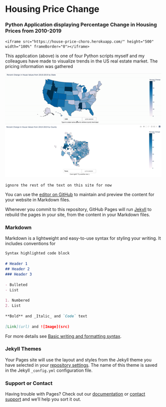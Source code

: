 # Housing Price Change
### Python Application displaying Percentage Change in Housing Prices from 2010-2019
```
<iframe src="https://house-price-choro.herokuapp.com/" height="500" width="100%" frameBorder="0"></iframe>
```
This application (above) is one of four Python scripts myself and my colleagues have made to visualize trends in the US real estate market. The pricing information was gathered

![ChoropletGif1](docs/assets/choropleth-gif-1.gif)
![Example1](docs/assets/Choropleth-ex-1.png)

`ignore the rest of the text on this site for now`

You can use the [editor on GitHub](https://github.com/amal-kadri/Housing_Price_Choropleth/edit/gh-pages/index.md) to maintain and preview the content for your website in Markdown files.

Whenever you commit to this repository, GitHub Pages will run [Jekyll](https://jekyllrb.com/) to rebuild the pages in your site, from the content in your Markdown files.

### Markdown

Markdown is a lightweight and easy-to-use syntax for styling your writing. It includes conventions for

```markdown
Syntax highlighted code block

# Header 1
## Header 2
### Header 3

- Bulleted
- List

1. Numbered
2. List

**Bold** and _Italic_ and `Code` text

[Link](url) and ![Image](src)
```

For more details see [Basic writing and formatting syntax](https://docs.github.com/en/github/writing-on-github/getting-started-with-writing-and-formatting-on-github/basic-writing-and-formatting-syntax).

### Jekyll Themes

Your Pages site will use the layout and styles from the Jekyll theme you have selected in your [repository settings](https://github.com/amal-kadri/Housing_Price_Choropleth/settings/pages). The name of this theme is saved in the Jekyll `_config.yml` configuration file.

### Support or Contact

Having trouble with Pages? Check out our [documentation](https://docs.github.com/categories/github-pages-basics/) or [contact support](https://support.github.com/contact) and we’ll help you sort it out.
